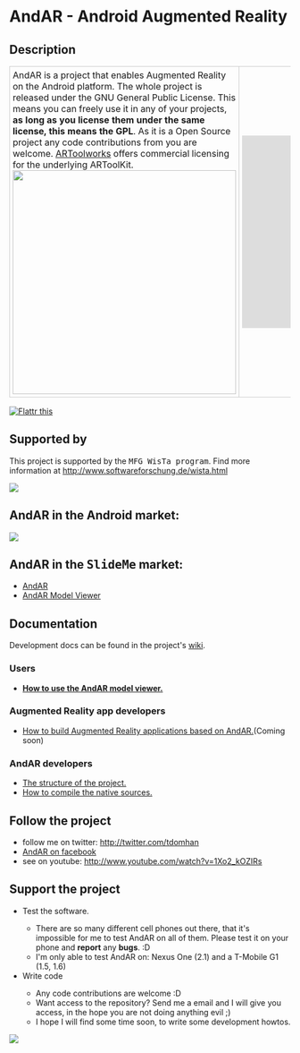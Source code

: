 <h1><a name="AndAR_-_Android_Augmented_Reality"></a>AndAR - Android Augmented Reality<a href="#AndAR_-_Android_Augmented_Reality" class="section_anchor"></a></h1>
<h2><a name="Description"></a>Description<a href="#Description" class="section_anchor"></a></h2>

<p>
<table class="wikitable">
<tr><td style="border: 1px solid #ccc; padding: 5px;">AndAR is a project that enables Augmented Reality on the Android platform. The whole project is released under the GNU General Public License. This means you can freely use it in any of your projects, <strong>as long as you license them under the same license, this means the GPL</strong>. As it is a Open Source project any code contributions from you are welcome.  <a href="http://www.artoolworks.com/Home.html" rel="nofollow">ARToolworks</a> offers commercial licensing for the underlying ARToolKit. <div><img src="http://andar.googlecode.com/files/aroverview.jpg" width="400px"></img></div></td>
<td style="border: 1px solid #ccc; padding: 5px;"><iframe width="425" height="344" frameborder="0" src="https://www.youtube.com/embed/MHkobjWqLA8"></iframe></td></tr>
</table>
</p>

<p><a href="http://flattr.com/thing/25096/AndAR-Android-Augmented-Reality" rel="nofollow"><img src="http://api.flattr.com/button/button-static-50x60.png" alt="Flattr this" title="Flattr this" border="0"></img></a> </p>
<h2><a name="Supported_by"></a>Supported by<a href="#Supported_by" class="section_anchor"></a></h2>
<p>This project is supported by the <tt>MFG WisTa program</tt>. Find more information at <a href="http://www.softwareforschung.de/wista.html" rel="nofollow">http://www.softwareforschung.de/wista.html</a> </p>
<p><a href="http://mfg-innovation.eu/" rel="nofollow"><img src="http://www.softwareforschung.de/uploads/tf/software_li.jpg"></img></a> </p>
<h2><a name="AndAR_in_the_Android_market:"></a>AndAR in the Android market:<a href="#AndAR_in_the_Android_market:" class="section_anchor"></a></h2>
<p><img src="http://andar.googlecode.com/files/andarqrcode.png"></img> </p>
<h2><a name="AndAR_in_the_SlideMe_market:"></a>AndAR in the <tt>SlideMe</tt> market:<a href="#AndAR_in_the_SlideMe_market:" class="section_anchor"></a></h2>

<ul>
<li><a href="https://slideme.org/application/andar" rel="nofollow">AndAR</a> </li>
<li><a href="https://slideme.org/application/andar-model-viewer" rel="nofollow">AndAR Model Viewer</a> </li>
</ul>

<h2><a name="Documentation"></a>Documentation<a href="#Documentation" class="section_anchor"></a></h2>
<p>Development docs can be found in the project&#x27;s <a href="http://code.google.com/p/andar/w/list" rel="nofollow">wiki</a>. </p>
<h3><a name="Users"></a>Users<a href="#Users" class="section_anchor"></a></h3>
<ul><li><strong><a href="/p/andar/wiki/AndARModelViewerInstructions">How to use the AndAR model viewer.</a></strong> </li></ul>
<h3><a name="Augmented_Reality_app_developers"></a>Augmented Reality app developers<a href="#Augmented_Reality_app_developers" class="section_anchor"></a></h3>
<ul><li><a href="/p/andar/wiki/HowToBuildApplicationsBasedOnAndAR">How to build Augmented Reality applications based on AndAR.</a>(Coming soon) </li></ul>
<h3><a name="AndAR_developers"></a>AndAR developers<a href="#AndAR_developers" class="section_anchor"></a></h3>
<ul>
<li><a href="/p/andar/wiki/ProjectStructure">The structure of the project.</a> </li>
<li><a href="/p/andar/wiki/HowToCompileTheNativeSources">How to compile the native sources.</a> </li>
</ul>

<h2><a name="Follow_the_project"></a>Follow the project<a href="#Follow_the_project" class="section_anchor"></a></h2>
<ul>
<li>follow me on twitter: <a href="http://twitter.com/tdomhan" rel="nofollow">http://twitter.com/tdomhan</a> </li>
<li><a href="http://www.facebook.com/pages/AndAR/119553454726710" rel="nofollow">AndAR on facebook</a> </li>
<li>see on youtube: <a href="http://www.youtube.com/watch?v=1Xo2_kOZIRs" rel="nofollow">http://www.youtube.com/watch?v=1Xo2_kOZIRs</a> </li>
</ul>

<h2><a name="Support_the_project"></a>Support the project<a href="#Support_the_project" class="section_anchor"></a></h2>
<ul>
<li>Test the software. </li>
  <ul>
    <li>There are so many different cell phones out there, that it&#x27;s impossible for me to test AndAR on all of them. Please test it on your phone and <strong>report</strong> any <strong>bugs</strong>. :D </li>
    <li>I&#x27;m only able to test AndAR on: Nexus One (2.1) and a T-Mobile G1 (1.5, 1.6) </li>
  </ul>
<li>Write code </li>
  <ul>
    <li>Any code contributions are welcome :D </li>
    <li>Want access to the repository? Send me a email and I will give you access, in the hope you are not doing anything evil ;)  </li>
    <li>I hope I will find some time soon, to write some development howtos. </li>
  </ul>
</ul>

<p><div><a href="https://www.paypal.com/cgi-bin/webscr?cmd=_s-xclick&amp;hosted_button_id=TWPS9VWUZQ4GQ" rel="nofollow"><img border="0" src="https://www.paypal.com/en_US/i/btn/btn_donateCC_LG.gif"></img></a></div> </p>
